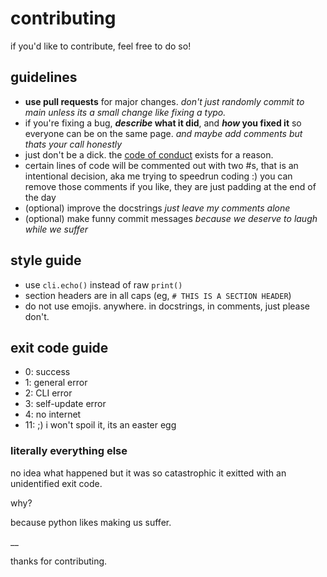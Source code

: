 # contributing

if you'd like to contribute, feel free to do so!

## guidelines

- **use pull requests** for major changes. *don't just randomly commit to main unless its a small change like fixing a typo.*
- if you're fixing a bug, **_describe_ what it did**, and **_how_ you fixed it** so everyone can be on the same page. *and maybe add comments but thats your call honestly*
- just don't be a dick. the [code of conduct](./CODE_OF_CONDUCT.md) exists for a reason.
- certain lines of code will be commented out with two #s, that is an intentional decision, aka me trying to speedrun coding :)
  you can remove those comments if you like, they are just padding at the end of the day
- (optional) improve the docstrings *just leave my comments alone*
- (optional) make funny commit messages *because we deserve to laugh while we suffer*

## style guide

- use `cli.echo()` instead of raw `print()`
- section headers are in all caps (eg, `# THIS IS A SECTION HEADER`)
- do not use emojis. anywhere. in docstrings, in comments, just please don't.

## exit code guide

- 0: success
- 1: general error
- 2: CLI error
- 3: self-update error
- 4: no internet
- 11: ;) i won't spoil it, its an easter egg

### literally everything else

no idea what happened but it was so catastrophic it exitted with an unidentified exit code.

why?

because python likes making us suffer.

__

thanks for contributing.
